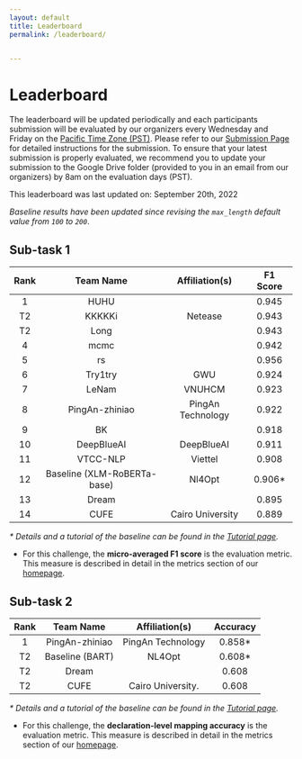 ```yaml
---
layout: default
title: Leaderboard
permalink: /leaderboard/


---
```


# Leaderboard

The leaderboard will be updated periodically and each participants submission will be evaluated by our organizers every Wednesday and Friday on the [Pacific Time Zone (PST)](https://time.is/PT). Please refer to <!-- the template in the starter kit and --> our [Submission Page](https://nl4opt.github.io/submissions/) for detailed instructions for the submission. To ensure that your latest submission is properly evaluated, we recommend you to update your submission to the Google Drive folder (provided to you in an email from our organizers) by 8am on the evaluation days (PST). 

This leaderboard was last updated on: September 20th, 2022

*Baseline results have been updated since revising the `max_length` default value from `100` to `200`*.

## Sub-task 1

| Rank | Team Name                   | Affiliation(s)   | F1 Score |
|:----:|:---------------------------:|:----------------:|:--------:|
| 1    | HUHU                        |                  | 0.945    |
| T2   | KKKKKi                      | Netease          | 0.943    |
| T2   | Long                        |                  | 0.943    |
| 4    | mcmc                        |                  | 0.942    |
| 5    | rs                          |                  | 0.956    |
| 6    | Try1try                     | GWU              | 0.924    |
| 7    | LeNam                       | VNUHCM           | 0.923    |
| 8    | PingAn-zhiniao              | PingAn Technology| 0.922    |
| 9    | BK                          |                  | 0.918    |
| 10   | DeepBlueAI                  | DeepBlueAI       | 0.911    |
| 11   | VTCC-NLP                    | Viettel          | 0.908    |
| 12   | Baseline (XLM-RoBERTa-base) | Nl4Opt           | 0.906*   |
| 13   | Dream                       |                  | 0.895    |
| 14   | CUFE                        | Cairo University | 0.889    |



*\* Details and a tutorial of the baseline can be found in the [Tutorial page](https://nl4opt.github.io/tutorial/).*

* For this challenge, the **micro-averaged F1 score** is the evaluation metric. This measure is described in detail in the metrics section of our [homepage](https://nl4opt.github.io/). 

## Sub-task 2

| Rank | Team Name       | Affiliation(s)   | Accuracy |
|:----:|:---------------:|:----------------:|:--------:|
| 1    | PingAn-zhiniao  | PingAn Technology| 0.858*   |
| T2   | Baseline (BART) | NL4Opt           | 0.608*   |
| T2   | Dream           |                  | 0.608    |
| T2   | CUFE            |Cairo University. | 0.608    |

*\* Details and a tutorial of the baseline can be found in the [Tutorial page](https://nl4opt.github.io/tutorial/).*

* For this challenge, the **declaration-level mapping accuracy** is the evaluation metric. This measure is described in detail in the metrics section of our [homepage](https://nl4opt.github.io/).
